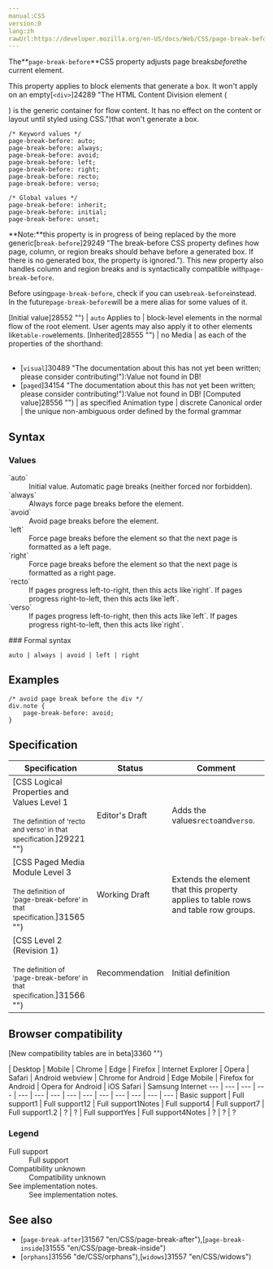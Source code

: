 ```yaml
---
manual:CSS
version:0
lang:zh
rawUrl:https://developer.mozilla.org/en-US/docs/Web/CSS/page-break-before
---
```






The**`page-break-before`**CSS property adjusts page breaks*before*the current element.



This property applies to block elements that generate a box. It won&#39;t apply on an empty[`<div>`]24289 "The HTML Content Division element (<div>) is the generic container for flow content. It has no effect on the content or layout until styled using CSS.")that won&#39;t generate a box.


```
/* Keyword values */
page-break-before: auto;
page-break-before: always;
page-break-before: avoid;
page-break-before: left;
page-break-before: right;
page-break-before: recto;
page-break-before: verso;

/* Global values */
page-break-before: inherit;
page-break-before: initial;
page-break-before: unset;
```


**Note:**this property is in progress of being replaced by the more generic[`break-before`]29249 "The break-before CSS property defines how page, column, or region breaks should behave before a generated box. If there is no generated box, the property is ignored."). This new property also handles column and region breaks and is syntactically compatible with`page-break-before`.



Before using`page-break-before`, check if you can use`break-before`instead. In the future`page-break-before`will be a mere alias for some values of it.



[Initial value]28552 "") | `auto` 
Applies to | block-level elements in the normal flow of the root element. User agents may also apply it to other elements like`table-row`elements. 
[Inherited]28555 "") | no 
Media | as each of the properties of the shorthand:<br></br>
* [`visual`]30489 "The documentation about this has not yet been written; please consider contributing!"):Value not found in DB!
* [`paged`]34154 "The documentation about this has not yet been written; please consider contributing!"):Value not found in DB! 
[Computed value]28556 "") | as specified 
Animation type | discrete 
Canonical order | the unique non-ambiguous order defined by the formal grammar 


## Syntax<a name="Syntax"></a>

### Values<a name="Values"></a>
<dl><dt id=''>`auto`</dt><dd>Initial value. Automatic page breaks (neither forced nor forbidden).</dd><dt id=''>`always`</dt><dd>Always force page breaks before the element.</dd><dt id=''>`avoid`</dt><dd>Avoid page breaks before the element.</dd><dt id=''>`left`</dt><dd>Force page breaks before the element so that the next page is formatted as a left page.</dd><dt id=''>`right`</dt><dd>Force page breaks before the element so that the next page is formatted as a right page.</dd><dt id=''>`recto`<i></i></dt><dd>If pages progress left-to-right, then this acts like`right`. If pages progress right-to-left, then this acts like`left`.</dd><dt id=''>`verso`<i></i></dt><dd>If pages progress left-to-right, then this acts like`left`. If pages progress right-to-left, then this acts like`right`.</dd></dl>
### Formal syntax<a name="Formal_syntax"></a>

```
auto | always | avoid | left | right
```

## Examples<a name="Examples"></a>

```
/* avoid page break before the div */
div.note { 
    page-break-before: avoid;
}
```

## Specification<a name="Specification"></a>

Specification | Status | Comment 
 ---  |  ---  |  ---  | 
[CSS Logical Properties and Values Level 1<br></br><small>The definition of &#39;recto and verso&#39; in that specification.</small>]29221 "") | Editor&#39;s Draft | Adds the values`recto`and`verso`. 
[CSS Paged Media Module Level 3<br></br><small>The definition of &#39;page-break-before&#39; in that specification.</small>]31565 "") | Working Draft | Extends the element that this property applies to table rows and table row groups. 
[CSS Level 2 (Revision 1)<br></br><small>The definition of &#39;page-break-before&#39; in that specification.</small>]31566 "") | Recommendation | Initial definition 


## Browser compatibility<a name="Browser_Compatibility"></a>




[New compatibility tables are in beta<i></i>]3360 "")

 | <abbr>Desktop<i></i></abbr> | <abbr>Mobile<i></i></abbr> 
 | <abbr>Chrome<i></i></abbr> | <abbr>Edge<i></i></abbr> | <abbr>Firefox<i></i></abbr> | <abbr>Internet Explorer<i></i></abbr> | <abbr>Opera<i></i></abbr> | <abbr>Safari<i></i></abbr> | <abbr>Android webview<i></i></abbr> | <abbr>Chrome for Android<i></i></abbr> | <abbr>Edge Mobile<i></i></abbr> | <abbr>Firefox for Android<i></i></abbr> | <abbr>Opera for Android<i></i></abbr> | <abbr>iOS Safari<i></i></abbr> | <abbr>Samsung Internet<i></i></abbr> 
 ---  |  ---  |  ---  |  ---  |  ---  |  ---  |  ---  |  ---  |  ---  |  ---  |  ---  |  ---  |  ---  |  ---  | 
Basic support | <abbr>Full support</abbr>1 | <abbr>Full support</abbr>12 | <abbr>Full support</abbr>1<abbr>Notes<i></i></abbr> | <abbr>Full support</abbr>4 | <abbr>Full support</abbr>7 | <abbr>Full support</abbr>1.2 | <abbr>?</abbr> | <abbr>?</abbr> | <abbr>Full support</abbr>Yes | <abbr>Full support</abbr>4<abbr>Notes<i></i></abbr> | <abbr>?</abbr> | <abbr>?</abbr> | <abbr>?</abbr> 


### Legend<a name="Legend"></a>
<dl><dt id=''><abbr>Full support</abbr></dt><dd>Full support</dd><dt id=''><abbr>Compatibility unknown</abbr></dt><dd>Compatibility unknown</dd><dt id=''><abbr>See implementation notes.<i></i></abbr></dt><dd>See implementation notes.</dd></dl>





## See also<a name="See_also"></a>

* [`page-break-after`]31567 "en/CSS/page-break-after"),[`page-break-inside`]31555 "en/CSS/page-break-inside")
* [`orphans`]31556 "de/CSS/orphans"),[`widows`]31557 "en/CSS/widows")




